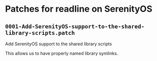 # Patches for readline on SerenityOS

## `0001-Add-SerenityOS-support-to-the-shared-library-scripts.patch`

Add SerenityOS support to the shared library scripts

This allows us to have properly named library symlinks.


